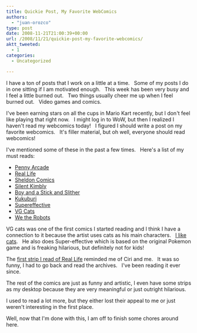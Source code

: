 ```yaml
---
title: Quickie Post, My Favorite WebComics
authors: 
  - "juan-orozco"
type: post
date: 2008-11-21T21:00:39+00:00
url: /2008/11/21/quickie-post-my-favorite-webcomics/
aktt_tweeted:
  - 1
categories:
  - Uncategorized

---
```

I have a ton of posts that I work on a little at a time.   Some of my posts I do in one sitting if I am motivated enough.   This week has been very busy and I feel a little burned out.   Two things usually cheer me up when I feel burned out.   Video games and comics.

I've been earning stars on all the cups in Mario Kart recently, but I don't feel like playing that right now.   I might log in to WoW, but then I realized I haven't read my webcomics today!   I figured I should write a post on my favorite webcomics.   It's filler material, but oh well, everyone should read webcomics!

I've mentioned some of these in the past a few times.   Here's a list of my must reads:

  * <a href="http://penny-arcade.com" target="_blank" rel="noopener noreferrer">Penny Arcade</a>
  * <a href="http://reallifecomics.com" target="_blank" rel="noopener noreferrer">Real Life</a>
  * [Sheldon Comics][1]
  * <a href="http://silentkimbly.com" target="_blank" rel="noopener noreferrer">Silent Kimbly</a>
  * <a href="http://boasas.com" target="_blank" rel="noopener noreferrer">Boy and a Stick and Slither</a>
  * [Kukuburi][2]
  * <a href="http://vgcats.com/super" target="_blank" rel="noopener noreferrer">Supereffective</a>
  * <a href="http://vgcats.com" target="_blank" rel="noopener noreferrer">VG Cats</a>
  * <a href="http://wetherobots.com" target="_blank" rel="noopener noreferrer">We the Robots</a>

VG cats was one of the first comics I started reading and I think I have a connection to it because the artist uses cats as his main characters.   [I like cats][3].   He also does Super-effective which is based on the original Pokemon game and is freaking hilarious, but definitely not for kids!

The <a href="http://reallifecomics.com/archive/080515.html" target="_blank" rel="noopener noreferrer">first strip I read of Real Life</a> reminded me of Ciri and me.   It was so funny, I had to go back and read the archives.   I've been reading it ever since.

The rest of the comics are just as funny and artistic, I even have some strips as my desktop because they are very meaningful or just outright hilarious.

I used to read a lot more, but they either lost their appeal to me or just weren't interesting in the first place.

Well, now that I'm done with this, I am off to finish some chores around here.

 [1]: http://sheldoncomics.com
 [2]: http://kukuburi.com
 [3]: http://guamaso.com/2008/02/22/im-a-cat-person-dammit
